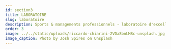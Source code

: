 ```yaml
---
id: section3
title: LABORATOIRE
slug: laboratoire
description: Sports & managements professionnels - laboratoire d'excellence
order: 3
image: ../../static/uploads/riccardo-chiarini-2VDa8bnLM8c-unsplash.jpg
image_caption: Photo by Josh Spires on Unsplash
---
```


